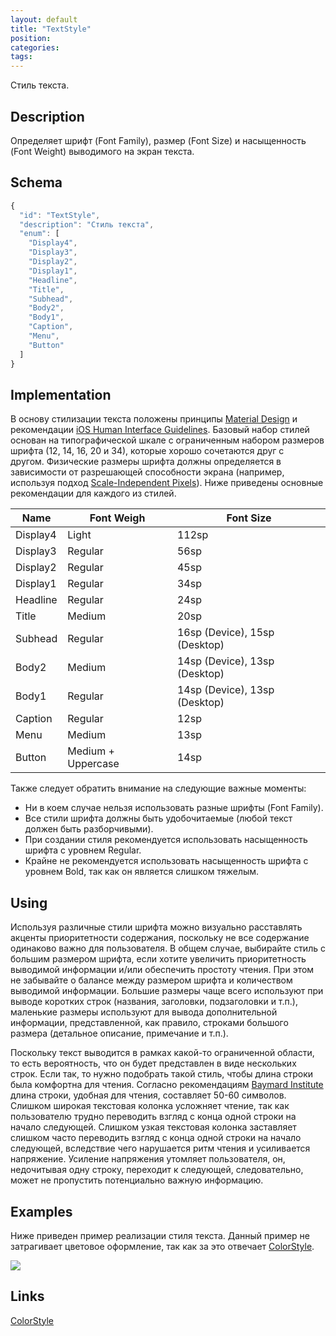 ```yaml
---
layout: default
title: "TextStyle"
position: 
categories: 
tags: 
---
```


Стиль текста.

## Description
Определяет шрифт (Font Family), размер (Font Size) и насыщенность (Font Weight) 
выводимого на экран текста.

## Schema
```js
{
  "id": "TextStyle",
  "description": "Стиль текста",
  "enum": [
    "Display4",
    "Display3",
    "Display2",
    "Display1",
    "Headline",
    "Title",
    "Subhead",
    "Body2",
    "Body1",
    "Caption",
    "Menu",
    "Button"
  ]
}
```

## Implementation
В основу стилизации текста положены принципы [Material Design](http://www.google.com/design/spec/style/typography.html)
и рекомендации [iOS Human Interface Guidelines](https://developer.apple.com/library/ios/documentation/UserExperience/Conceptual/MobileHIG/ColorImagesText.html).
Базовый набор стилей основан на типографической шкале с ограниченным набором размеров шрифта (12, 14, 16, 20 и 34),
которые хорошо сочетаются друг с другом. Физические размеры шрифта должны определяется в зависимости
от разрешающей способности экрана (например, используя подход [Scale-Independent Pixels](http://developer.android.com/guide/topics/resources/more-resources.html#Dimension)).
Ниже приведены основные рекомендации для каждого из стилей.

|Name|Font Weigh|Font Size|
|----|----------|---------|
|Display4|Light|112sp|
|Display3|Regular|56sp|
|Display2|Regular|45sp|
|Display1|Regular|34sp|
|Headline|Regular|24sp|
|Title|Medium|20sp|
|Subhead|Regular|16sp (Device), 15sp (Desktop)|
|Body2|Medium|14sp (Device), 13sp (Desktop)|
|Body1|Regular|14sp (Device), 13sp (Desktop)|
|Caption|Regular|12sp|
|Menu|Medium|13sp|
|Button|Medium + Uppercase|14sp|

Также следует обратить внимание на следующие важные моменты:

* Ни в коем случае нельзя использовать разные шрифты (Font Family).
* Все стили шрифта должны быть удобочитаемые (любой текст должен быть разборчивыми).
* При создании стиля рекомендуется использовать насыщенность шрифта с уровнем Regular.
* Крайне не рекомендуется использовать насыщенность шрифта с уровнем Bold, так как он является слишком тяжелым.

## Using

Используя различные стили шрифта можно визуально расставлять акценты приоритетности содержания,
поскольку не все содержание одинаково важно для пользователя. В общем случае, выбирайте стиль с большим 
размером шрифта, если хотите увеличить приоритетность выводимой информации и/или обеспечить простоту
чтения. При этом не забывайте о балансе между размером шрифта и количеством выводимой информации. 
Большие размеры чаще всего используют при выводе коротких строк (названия, заголовки, подзаголовки и т.п.),
маленькие размеры используют для вывода дополнительной информации, представленной, как правило, 
строками большого размера (детальное описание, примечание и т.п.).

Поскольку текст выводится в рамках какой-то ограниченной области, то есть вероятность, что он будет 
представлен в виде нескольких строк. Если так, то нужно подобрать такой стиль, чтобы длина строки была 
комфортна для чтения. Согласно рекомендациям [Baymard Institute](http://baymard.com/blog/line-length-readability)
длина строки, удобная для чтения, составляет 50-60 символов. Слишком широкая текстовая колонка усложняет чтение, 
так как пользователю трудно переводить взгляд с конца одной строки на начало следующей. Слишком узкая 
текстовая колонка заставляет слишком часто переводить взгляд с конца одной строки на начало следующей, 
вследствие чего нарушается ритм чтения и усиливается напряжение. Усиление напряжения утомляет пользователя, 
он, недочитывая одну строку, переходит к следующей, следовательно, может не пропустить потенциально 
важную информацию.

## Examples
Ниже приведен пример реализации стиля текста. Данный пример не затрагивает цветовое оформление,
так как за это отвечает [ColorStyle](../ColorStyle).

![](../TextStyle_01.png)

## Links

[ColorStyle](../ColorStyle)
